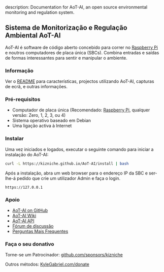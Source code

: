 description: Documentation for AoT-AI, an open source environmental monitoring and regulation system.

## Sistema de Monitorização e Regulação Ambiental AoT-AI

AoT-AI é software de código aberto concebido para correr no [Raspberry Pi](https://en.wikipedia.org/wiki/Raspberry_Pi) e noutros computadores de placa única (SBCs). Combina entradas e saídas de formas interessantes para sentir e manipular o ambiente.

### Informação

Ver o [README](https://github.com/kizniche/AoT-AI#uses) para características, projectos utilizando AoT-AI, capturas de ecrã, e outras informações.

### Pré-requisitos

*   Computador de placa única (Recomendado: [Raspberry Pi](https://www.raspberrypi.org/), qualquer versão: Zero, 1, 2, 3, ou 4)
*   Sistema operativo baseado em Debian
*   Uma ligação activa à Internet

### Instalar

Uma vez iniciados e logados, executar o seguinte comando para iniciar a instalação do AoT-AI:

```bash
curl -L https://kizniche.github.io/AoT-AI/install | bash
```

Após a instalação, abra um web browser para o endereço IP da SBC e ser-lhe-á pedido que crie um utilizador Admin e faça o login.

```
https://127.0.0.1
```

### Apoio

*   [AoT-AI on GitHub](https://github.com/kizniche/AoT-AI)
*   [AoT-AI Wiki](https://github.com/kizniche/AoT-AI/wiki)
*   [AoT-AI API](https://kizniche.github.io/AoT-AI/aot-ai-api.html)
*   [Fórum de discussão](https://forum.radicaldiy.com)
*   [Perguntas Mais Frequentes](https://forum.radicaldiy.com/docs?category=23&tags=aot-ai)

### Faça o seu donativo

Torne-se um Patrocinador: [github.com/sponsors/kizniche](https://github.com/sponsors/kizniche)

Outros métodos: [KyleGabriel.com/donate](https://kylegabriel.com/donate)
